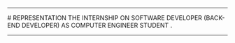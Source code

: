 <hr>
# REPRESENTATION THE INTERNSHIP ON SOFTWARE DEVELOPER (BACK-END DEVELOPER) AS COMPUTER ENGINEER STUDENT .
<hr>
